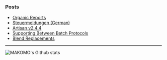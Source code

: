### Posts

<!-- BLOG-POST-LIST:START -->
- [Organic Reports](https://doc.artisan.plus/updates/organic-reports/)
- [Steuermeldungen (German)](https://doc.artisan.plus/updates/tax-reports/)
- [Artisan v2.4.4](https://artisan-roasterscope.blogspot.com/2020/12/artisan-v244.html)
- [Supporting Between Batch Protocols](https://artisan-roasterscope.blogspot.com/2020/12/supporting-between-batch-protocols.html)
- [Blend Replacements](https://artisan-roasterscope.blogspot.com/2020/12/blend-replacements.html)
<!-- BLOG-POST-LIST:END -->

---

<img align="left" alt="MAKOMO's Github stats" src="https://github-readme-stats.vercel.app/api?username=MAKOMO&show_icons=true&hide_border=true" />
